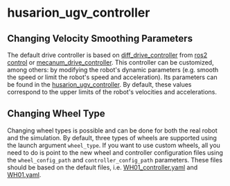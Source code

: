 # husarion_ugv_controller

## Changing Velocity Smoothing Parameters

The default drive controller is based on [diff_drive_controller](https://control.ros.org/master/doc/ros2_controllers/diff_drive_controller/doc/userdoc.html) from [ros2 control](https://control.ros.org/master/index.html) or [mecanum_drive_controller](https://github.com/husarion/husarion_controllers/tree/main/mecanum_drive_controller). This controller can be customized, among others: by modifying the robot's dynamic parameters (e.g. smooth the speed or limit the robot's speed and acceleration). Its parameters can be found in the [husarion_ugv_controller](https://github.com/husarion/panther_ros/tree/ros2-devel/husarion_ugv_controller/config). By default, these values correspond to the upper limits of the robot's velocities and accelerations.

## Changing Wheel Type

Changing wheel types is possible and can be done for both the real robot and the simulation. By default, three types of wheels are supported using the launch argument `wheel_type`. If you want to use custom wheels, all you need to do is point to the new wheel and controller configuration files using the `wheel_config_path` and `controller_config_path` parameters. These files should be based on the default files, i.e. [WH01_controller.yaml](./config/WH01_controller.yaml) and [WH01.yaml](../panther_description/config/WH01.yaml).
